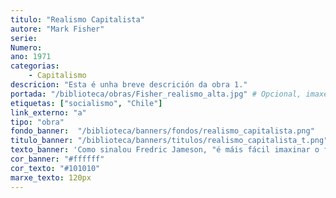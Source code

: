 ```yaml
---
titulo: "Realismo Capitalista"
autore: "Mark Fisher"
serie:
Numero:
ano: 1971
categorias:
    - Capitalismo
descricion: "Esta é unha breve descrición da obra 1."
portada: "/biblioteca/obras/Fisher_realismo_alta.jpg" # Opcional, imaxe da portada
etiquetas: ["socialismo", "Chile"]
link_externo: "a"
tipo: "obra"
fondo_banner:  "/biblioteca/banners/fondos/realismo_capitalista.png"
titulo_banner: "/biblioteca/banners/titulos/realismo_capitalista_t.png"
texto_banner: 'Como sinalou Fredric Jameson, "é máis fácil imaxinar o fin do mundo que o fin do capitalismo". Mark Fisher explora este "realismo capitalista" como un marco ideolóxico que non só domina a economía, senón que coloniza a cultura, a política e a subxectividade, limitando a capacidade de imaxinar alternativas.'
cor_banner: "#ffffff"
cor_texto: "#101010"
marxe_texto: 120px
---
```

